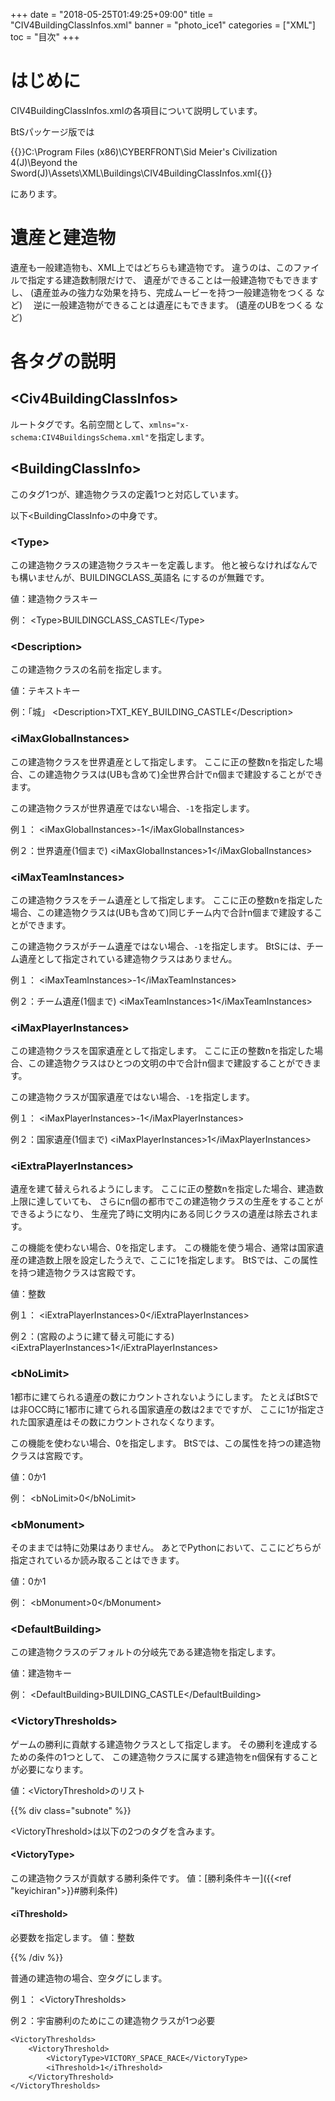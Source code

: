 +++
date = "2018-05-25T01:49:25+09:00"
title = "CIV4BuildingClassInfos.xml"
banner = "photo_ice1"
categories = ["XML"]
toc = "目次"
+++

# はじめに
CIV4BuildingClassInfos.xmlの各項目について説明しています。

BtSパッケージ版では

{{<path>}}C:\Program Files (x86)\CYBERFRONT\Sid Meier's Civilization 4(J)\Beyond the Sword(J)\Assets\XML\Buildings\CIV4BuildingClassInfos.xml{{</path>}}

にあります。

# 遺産と建造物
遺産も一般建造物も、XML上ではどちらも建造物です。
違うのは、このファイルで指定する建造数制限だけで、
遺産ができることは一般建造物でもできますし、
(遺産並みの強力な効果を持ち、完成ムービーを持つ一般建造物をつくる など)　
逆に一般建造物ができることは遺産にもできます。
(遺産のUBをつくる など)　

# 各タグの説明
## \<Civ4BuildingClassInfos\>
ルートタグです。名前空間として、`xmlns="x-schema:CIV4BuildingsSchema.xml"`を指定します。

## \<BuildingClassInfo\>
このタグ1つが、建造物クラスの定義1つと対応しています。

以下\<BuildingClassInfo\>の中身です。

<!--more-->


### \<Type\>
この建造物クラスの建造物クラスキーを定義します。
他と被らなければなんでも構いませんが、BUILDINGCLASS\_英語名 にするのが無難です。

値：建造物クラスキー

例：
\<Type\>BUILDINGCLASS\_CASTLE\</Type\>

### \<Description\>
この建造物クラスの名前を指定します。

値：テキストキー

例：「城」
\<Description\>TXT\_KEY\_BUILDING\_CASTLE\</Description\>

### \<iMaxGlobalInstances\>
この建造物クラスを世界遺産として指定します。
ここに正の整数nを指定した場合、この建造物クラスは(UBも含めて)全世界合計でn個まで建設することができます。

この建造物クラスが世界遺産ではない場合、`-1`を指定します。

例１：
\<iMaxGlobalInstances\>-1\</iMaxGlobalInstances\>

例２：世界遺産(1個まで)
\<iMaxGlobalInstances\>1\</iMaxGlobalInstances\>

### \<iMaxTeamInstances\>
この建造物クラスをチーム遺産として指定します。
ここに正の整数nを指定した場合、この建造物クラスは(UBも含めて)同じチーム内で合計n個まで建設することができます。

この建造物クラスがチーム遺産ではない場合、`-1`を指定します。
BtSには、チーム遺産として指定されている建造物クラスはありません。

例１：
\<iMaxTeamInstances\>-1\</iMaxTeamInstances\>

例２：チーム遺産(1個まで)
\<iMaxTeamInstances\>1\</iMaxTeamInstances\>

### \<iMaxPlayerInstances\>
この建造物クラスを国家遺産として指定します。
ここに正の整数nを指定した場合、この建造物クラスはひとつの文明の中で合計n個まで建設することができます。

この建造物クラスが国家遺産ではない場合、`-1`を指定します。

例１：
\<iMaxPlayerInstances\>-1\</iMaxPlayerInstances\>

例２：国家遺産(1個まで)
\<iMaxPlayerInstances\>1\</iMaxPlayerInstances\>

### \<iExtraPlayerInstances\>
遺産を建て替えられるようにします。
ここに正の整数nを指定した場合、建造数上限に達していても、
さらにn個の都市でこの建造物クラスの生産をすることができるようになり、
生産完了時に文明内にある同じクラスの遺産は除去されます。

この機能を使わない場合、0を指定します。
この機能を使う場合、通常は国家遺産の建造数上限を設定したうえで、ここに1を指定します。
BtSでは、この属性を持つ建造物クラスは宮殿です。

値：整数

例１：
\<iExtraPlayerInstances\>0\</iExtraPlayerInstances\>

例２：(宮殿のように建て替え可能にする)
\<iExtraPlayerInstances\>1\</iExtraPlayerInstances\>

### \<bNoLimit\>
1都市に建てられる遺産の数にカウントされないようにします。
たとえばBtSでは非OCC時に1都市に建てられる国家遺産の数は2までですが、
ここに1が指定された国家遺産はその数にカウントされなくなります。

この機能を使わない場合、0を指定します。
BtSでは、この属性を持つの建造物クラスは宮殿です。

値：0か1

例：
\<bNoLimit\>0\</bNoLimit\>

### \<bMonument\>
そのままでは特に効果はありません。
あとでPythonにおいて、ここにどちらが指定されているか読み取ることはできます。

値：0か1

例：
\<bMonument\>0\</bMonument\>

### \<DefaultBuilding\>
この建造物クラスのデフォルトの分岐先である建造物を指定します。

値：建造物キー

例：
\<DefaultBuilding\>BUILDING\_CASTLE\</DefaultBuilding\>

### \<VictoryThresholds\>
ゲームの勝利に貢献する建造物クラスとして指定します。
その勝利を達成するための条件の1つとして、
この建造物クラスに属する建造物をn個保有することが必要になります。

値：\<VictoryThreshold\>のリスト

{{% div class="subnote" %}}

\<VictoryThreshold\>は以下の2つのタグを含みます。

#### \<VictoryType\>
この建造物クラスが貢献する勝利条件です。
値：[勝利条件キー]({{<ref "keyichiran">}}#勝利条件)

#### \<iThreshold\>
必要数を指定します。
値：整数

{{% /div %}}

普通の建造物の場合、空タグにします。

例１：
\<VictoryThresholds\>

例２：宇宙勝利のためにこの建造物クラスが1つ必要
``` txt
<VictoryThresholds>
    <VictoryThreshold>
        <VictoryType>VICTORY_SPACE_RACE</VictoryType>
        <iThreshold>1</iThreshold>
    </VictoryThreshold>
</VictoryThresholds>
```
